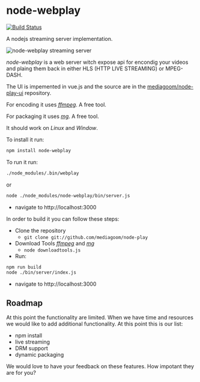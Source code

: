 # node-webplay

[![Build Status](https://travis-ci.org/mediagoom/node-play.svg?branch=master)](https://travis-ci.org/mediagoom/node-play)

A nodejs streaming server implementation.

![node-webplay streaming server](http://mediagoom.com/assets/bigbunny.gif)

*node-webplay* is a web server witch expose api for encondig your videos and plaing them back in either HLS (HTTP LIVE STREAMING) or MPEG-DASH.

The UI is impemented in vue.js and the source are in the [mediagoom/node-play-ui](https://github.com/mediagoom/node-play-ui) repository.

For encoding it uses [*ffmpeg*](https://ffmpeg.org/download.html). A free tool.

For packaging it uses [*mg*](https://github.com/mediagoom/mg). A free tool.

It should work on *Linux* and *Window*.

To install it run:
```bash
npm install node-webplay
```
To run it run:
```bash
./node_modules/.bin/webplay
```
or
```bash
node ./node_modules/node-webplay/bin/server.js
```

- navigate to http://localhost:3000

In order to build it you can follow these steps:

- Clone the repository
    - ``` git clone git://github.com/mediagoom/node-play ```
- Download Tools [*ffmpeg*](https://ffmpeg.org/download.html) and [*mg*](http://mediagoom.com/download)
    - ``` node downloadtools.js ```
- Run: 
```bash
npm run build
node ./bin/server/index.js
```
- navigate to http://localhost:3000

## Roadmap

At this point the functionality are limited. When we have time and resources we would like to add additional functionality.
At this point this is our list:

- npm install
- live streaming
- DRM support
- dynamic packaging

We would love to have your feedback on these features. How impotant they are for you? 


